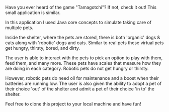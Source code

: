 Have you ever heard of the game "Tamagotchi"? If not, check it out! This small application is similar.

In this application I used Java core concepts to simulate taking care of multiple pets.

Inside the shelter, where the pets are stored, there is both 'organic' dogs & cats along with 'robotic' dogs and cats.
Similar to real pets these virtual pets get hungry, thirsty, bored, and dirty.

The user is able to interact with the pets to pick an option to play with them, feed them, and many more.
These pets have scales that measure how they are doing in each category.
Robotic pets do not get hungry or thirsty.

However, robotic pets do need oil for maintenance and a boost when their batteries are running low.
The user is also given the ability to adopt a pet of their choice 'out' of the shelter and admit a pet of their choice 'in to' the shelter.

Feel free to clone this project to your local machine and have fun!
